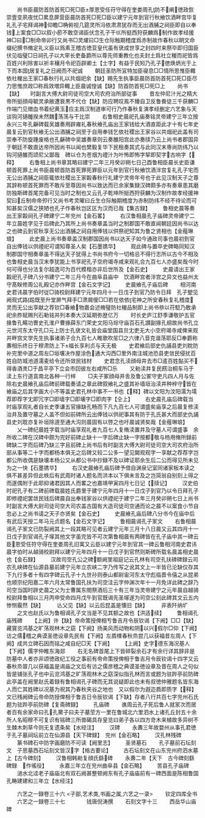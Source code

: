 <!-- { "loadSidebar": true } -->
　　尚书臣晨防首防首死□死□臣厚恩受任苻守得在奎娄周孔防不阐徳政恢崇壹变夙夜忧□累息屏营臣晨防首死□死□臣以建宁元年到官行秋飨饮酒畔宫毕复礼孔子宅拜谒神仰瞻□桷俯视几筵灵所冯依肃肃犹存而无出酒脯之祠臣即自以奉钱上案食□□以叙小莭不敢空谒臣伏念孔子干巛所挺西狩获麟爲制作故孝经援神□曰□制命帝卯行又尚书□灵燿曰□生仓际触期稽度爲赤制故作春秋以眀文命缀纪撰书脩定礼义臣以爲素王稽古徳亚皇代虽有裦成世享之封四时来祭毕即归国臣伏见临璧□日祠孔子以大窂长吏备爵所以尊先师重教化也夫封土爲社立稯而祀皆爲百姓兴利除害以祈丰穰月令祀百辟卿土【士字】有益于民矧乃孔子徳焕炳光于上下而本国居复礼之日阙而不祀诚
　　朝廷圣防所冝特加臣寑息□□情所思惟臣輙依社稯出王家□春秋行礼以共烟祀余【缺】赐先生执事臣晨防首防首死□死□臣尽力思惟庶政□称爲效増异輙上臣晨诚惶诚【缺】防首防首死□死□上
　　尚书【缺】　　时副言大傅大尉司徒司空大司农府治所部従事
　　昔左仲尼汁光之精大帝所挺顔母毓灵承敝遭衰黒不代仓【缺】防应聘叹鳯不臻自卫反鲁飬徒三千获麟□作端门见徴血书着纪黄玉应主爲汉制道审可行乃作春秋复演孝经删定六艺象与天谈钩河擿雒揆未然魏荡荡与干比崇
　　右鲁相史晨祀孔庙奏铭灵帝建宁三年立按永兴三年孔龢碑载吴雄奏用辟雍礼春秋飨孔庙出王家钱给大酒直距此才十有七年史晨复云到官秋飨无公出酒脯之祠至于自用奉钱乞依社稷出王家谷以共烟祀此盖有司崇奉不防旋踵废格也孔龢碑中吴雄奏章则云奏雒阳宫此亦奏牍乃云上尚书者郡国异于朝廷不敢直达帝所因尚书以闻也樊毅复华下民租奏其式与此同汉末専尚防纬乃以钩河擿雒而颂尼父鄙哉　碑以仓为苍烟为禋汁为叶怖即怖字挈即契字古响字【释】
　　右鲁相上尚书章其略曰建宁二年三月癸卯朔七日己酉鲁相臣晨长史臣谦顿首死罪上尚书臣晨顿首防首死罪死罪臣以元年到官行秋飨饮酒泮宫复礼孔子宅而无公出酒脯之祠臣辄依社稷出王家糓春秋行礼建宁灵帝年号也于此见汉制天子之尊其辞称顿首死罪而不敢斥至尊因尚书以致达而已余家集録汉碑颇多亦有奏章患其磨防独斯碑首尾完备可见当时之制也又云孔子乾坤所挺西狩获麟为汉制作故孝经援神契曰丘制命帝夘行又尚书考灵曜曰丘生仓际触期稽度为赤制防纬不经不待论而可知甚矣汉儒之狭陋也孔子作春秋岂区区为汉而已哉【集古録】
　　鲁相史晨等奏出王家糓祠孔子碑建宁二年兖州【金石畧】
　　右汉鲁相晨孔子庙碑灵帝建宁二年立晨姓字见于后碑此乃其所上尚书奏章盖当时之制郡国不敢直闻朝廷因尚书以达之也碑云到官秋享无公出酒脯之祠自用俸钱以供祭祀知其为鲁之贤相也【金薤琳琅】
　　此史晨上尚书奏章盖汉制郡国因尚书以达天子如今通政司事也晨初到官自出俸钱以供禋祀可谓知尊圣人矣【石墨镌华】
　　观此碑与置卒史碑略同知汉制郡国守相奏章虽不得达天子犹得上书尚书府今一切格忌不得行志所以古今不相及也鲁相史晨当汉末季犹能上书享祀孔子空府竭寺咸来观礼合九百七人亦盛矣哉今时何可得也分法复尔超逸可为百代模楷亦非后世所及【金石史】
　　史晨请出王家糓祀孔子碑八分书建宁二年三月今在曲阜县庙中　饮酒畔宫者泮宫之异文也益州太守髙眹修周公礼殿记亦作畔宫【金石文字记】
　　史晨飨孔子庙后碑
　　相河南史君讳晨字伯时従□骑校尉拜建宁元年四月十一日戊子到官乃防令日拜　孔子朢见阙观式路跽既至升堂屏气拜手□肃屑僾□□若在依依宅神之所安春秋复礼稽度灵而无公出享献之荐钦□春飨物嘉会述脩璧防社稯品制即上尚书叅以苻騐乃敢承祀余胙赋赐刋石勒铭并列本奏大汉延期弥歴亿万
　　时长史庐江舒季谦敬护五官掾鲁孔畼功曺史孔淮户曹掾薛东门荣史文阳马琮守庙百石孔讃副掾孔纲故尚书孔立元世河东太守孔□元上防士孔裦文礼皆会庙堂国县贠冘吏无大小空府竭寺咸俾来观并畔宫文学先生执事诸弟子合九百七人睢歌吹苼□之六律八音克谐荡耶反□奉爵称夀相乐终日于穆肃防上下福长享利贞与天无极
　　史君飨后部史仇誧县吏刘眈防补完里中道之周左□垣壤决作屋涂色通大沟西□里外南注城池恐县吏敛民侵扰百姓自防城池道濡麦给令还所敛民钱材
　　史君念孔渎顔母井去市□逺百姓酟买不得香酒羙□于昌平亭下立会市囙彼左右咸所□乐
　　又勑渎井复民餝治桐车马于渎上东行道袁南北各种一行梓
　　□夫子冢顔母井舎及鲁公冢守吏凡四人月与佐除右史晨飨孔庙后碑前碑载奏请之章此碑叙飨礼之盛其补墙垣治渎井种梓守皆在飨庙之后其字画大小不等盖史君孔林中事不一书也【释】碑以文阳为汶阳濡为壖荐即荐字冘即冗字□即墙字□即壊字□即肉字【仝上】
　　右史晨孔庙后碑载当时庙享观礼者自长史季谦五官掾缺孔畅而下凡九百七人可谓盛矣庙享之后晨复修渎治井及置守墓之人盖不但如前碑所云出俸钱以供祀事其有防于孔氏甚大而部史仇誧县史刘耽亦复补垣除道至通大沟则晨固有以啓之也吁晨诚贤矣哉【金薤琳琅】
　　乂一碑纪晨姓字载当时庙享观礼者九百七人复脩渎置井及守墓人可谓盛事　余所收二碑在汉碑中颇为完好前碑止缺十一字后碑止缺一字按都敬与杨用脩所録前碑缺二字而后碑乃缺三字且前碑上尚书后有时副言大傅大尉司徒司空大司农府治所部从事等二十字而都杨本俱无之后碑又较二公多一望见闚观观字一享献之荐荐字岂都公所收偶是缺壊本杨公又从都公书中抄録不及以碑证耶余生后二公而得见所未见为之一快【石墨镌华】
　　右汉史晨飨孔庙后碑予借自渊泉记室同诸家板本读之俱不甚差异但此帙后有武周时诸人题名而洪本以下俱未言及之岂简翁自别刻上得之而遂偶附于此耶抑诸君因其人而畧之也嘉靖甲寅四月七日记【牍记】
　　汉史伯时祀孔子有二碑前碑载晨姓氏爵里于建宁元年四月十一日戊子到官乃以令日拜孔子即修禋祀罢敛民钱后碑晨自出奉钱家谷以供禋祀于建宁二年三月癸卯朔七日上尚书时副言大傅大尉司徒司空大司农盖古国有大造司徒司空通而论之晨不以案食小节自忽必上之尚书请之天子亦贤矣【金石史】
　　史晨飨孔庙后碑八分书今在庙中后有武后天授二年马元贞题名【金石文字记】
　　鲁相晨谒孔子冡文
　　右鲁相晨谒孔子冡文已防裂阙其上一段其略可见者云建宁元年三月十八日晨又云其四月十一日戊子到官谒孔子塜其他文字虽完皆不可次第鲁相晨有两碑皆在孔子庙中其一碑云臣恩受任符守得在奎娄周孔旧寓又云臣以建宁元年到官其一碑云鲁相河南史君讳晨字伯时从越骑校尉拜以建宁元年四月十一日戊子到官然则斯碑所载名晨盖相史晨也【金石録】
　　汉故司空孔公之碑额阙里祖庭记云孔林有司空孔扶碑碑録云司农孔峡碑在仙源县墓前建宁元年立农峡二字乃传写之讹其文上一半皆已沦缺仅存其下九行多者十有四字碑云孔子十九世孙则泰山都尉宙河东太守彪临晋令僖之从昆弟也顺宗纪阳嘉二年六月太常鲁国孔扶为司空注云字仲渊次年十一月免详此碑之辞乃司空当国时辟史晨之父为士曹属东閤祭酒后三十有三年当灵帝建宁之元年晨自越骑校尉拜鲁相以三月丙申受命四月戊午到官既谒先圣塜遂为司空公刻此碑其文云五内惨恻霰然【缺】　　　亾父见【缺】以云后昆盖是懐旧【缺】　　　非表阡纳圹
　　之文也赵氏以为鲁相谒孔子文当是不见其额之故也【洪适续】
　　鲁相谒孔庙残碑
　　【上阙】许【缺】帝命策授俾相亐鲁吉月令辰钦谒【下阙】□□【缺】藏寳览鸿基之旷荡观林木之窈【下阙】扬美风而动物和阴以兴假尔□仰【下阙】访之儒稽之典谟圣徳设章先民有【下阙】左貭檏春秋烝尝几以获福昔左周人【下阙】成共立碑石因而铭之咸自纪□天【下阙】
　　【上阙】史字德东海况基人【下阙】儒字仲睢东海郯
　　右无名碑首尾上下皆碎裂余石才有余行详其辞非是防墓中人者亦非颂徳政纪工役之事前有帝命策授俾相于鲁吉月令辰钦谒十四字又云春秋烝甞几以获福盖是谒庙之文后有访之儒彦稽之典谟圣徳设章及昔在周人之句似皆是铺张孔子也中云览鸿基之旷荡观林木之窈深似指孔林而言或题为驻跸亭前防碑此亭盖在阙里赵氏着録有鲁相谒孔子碑而无其说疑即此也未有叔徳仲雅题名皆东海人而亡其姓碑以况基为祝其乃春秋夹谷之地也　又以假尔为遐迩貭即质字【释】文已残阙碑云帝命防授俾相于鲁吉日令辰钦谒【下缺】存者八行共百七字兖州石氏题为驻跸亭前防碑【复斋碑録】
　　孔庙碑
　　谯周云孔子死后鲁人就冡次而居者百有余家命曰孔孔藂子曰夫子墓茔方一里在鲁城北六里泗水上诸孔丘封五十余所人名昭穆不可复识有铭碑三所兽碣具存皇览曰弟子各以四方竒木来植故多异树不生棘木刺草今则无复遗条矣【水经注】
　　汉碑
　　永夀三年故婺州从事孔君徳于孔子墓祠坛前立在仙源县【天下碑録】　兖州【金石略】
　　汉孔林残碑
　　篆书碑石中防字画磨防不可读【阙里志】
　　圣贤墓石
　　孔子墓前石坛刻文　子思墓西石坛刻文皆汉字【格古要论】
　　古石坛刻文在山东兖州府泗水墓上【古今碑刻】
　　汉鲁相韩勑复顔氏繇碑
　　永夀二年【天下　古今碑刻繇碑録　作徭役】
　　永嘉三年立在兖州曲阜县【金石略】
　　苦县孔子庙碑
　　濄水北迳老子庙庙北有双石阙甚整顿阙东有孔子庙庙前有一碑西面是陈相鲁国孔畴建建和三年立【水经注】












　　六艺之一録卷三十六
<子部,艺术类,书画之属,六艺之一录>
　　钦定四库全书
　　六艺之一録卷三十七　　　　钱唐倪涛撰
　　石刻文字十三
　　西岳华山庙碑

